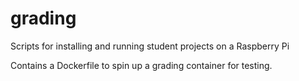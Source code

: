 # grading
Scripts for installing and running student projects on a Raspberry Pi

Contains a Dockerfile to spin up a grading container for testing.

